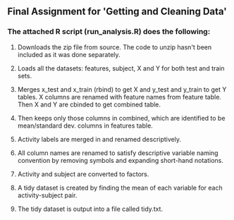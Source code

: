 ## Final Assignment for 'Getting and Cleaning Data'


### The attached R script (run_analysis.R) does the following:

1. Downloads the zip file from source. The code to unzip hasn't been included as it was done separately.

2. Loads all the datasets: features, subject, X and Y for both test and train sets.

3. Merges x_test and x_train (rbind) to get X and y_test and y_train to get Y tables. X columns are renamed with feature names from feature table. Then X and Y are cbinded to get combined table.

4. Then keeps only those columns in combined, which are identified to be mean/standard dev. columns in features table.

5. Activity labels are merged in and renamed descriptively.

6. All column names are renamed to satisfy descriptive variable naming convention by removing symbols and expanding short-hand notations.

7. Activity and subject are converted to factors.


8. A tidy dataset is created by finding the mean of each variable for each activity-subject pair.

9. The tidy dataset is output into a file called tidy.txt.
